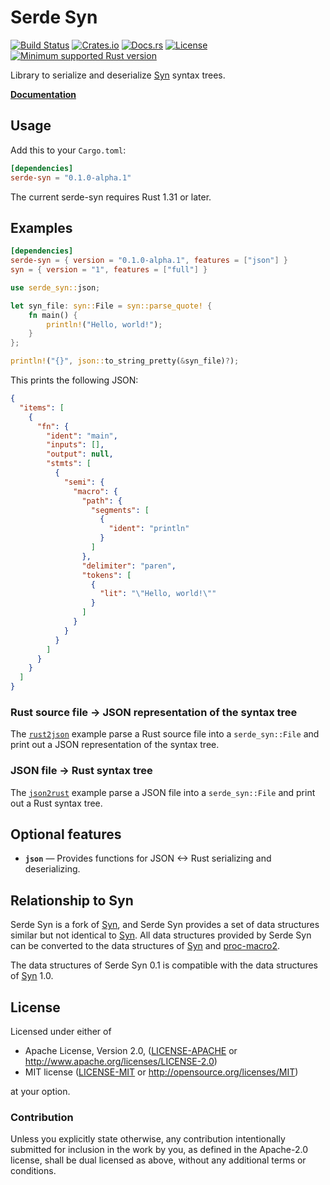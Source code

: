 # Serde Syn

[![Build Status][azure-badge]][azure-url]
[![Crates.io][crates-version-badge]][crates-url]
[![Docs.rs][docs-badge]][docs-url]
[![License][crates-license-badge]][crates-url]
[![Minimum supported Rust version][rustc-badge]][rustc-url]

[azure-badge]: https://dev.azure.com/taiki-e/taiki-e/_apis/build/status/taiki-e.serde-syn?branchName=master
[azure-url]: https://dev.azure.com/taiki-e/taiki-e/_build/latest?definitionId=15&branchName=master
[crates-version-badge]: https://img.shields.io/crates/v/serde-syn.svg
[crates-license-badge]: https://img.shields.io/crates/l/serde-syn.svg
[crates-badge]: https://img.shields.io/crates/v/serde-syn.svg
[crates-url]: https://crates.io/crates/serde-syn/
[docs-badge]: https://docs.rs/serde-syn/badge.svg
[docs-url]: https://docs.rs/serde-syn/
[rustc-badge]: https://img.shields.io/badge/rustc-1.31+-lightgray.svg
[rustc-url]: https://blog.rust-lang.org/2018/12/06/Rust-1.31-and-rust-2018.html

Library to serialize and deserialize [Syn] syntax trees.

[**Documentation**][docs-url]

## Usage

Add this to your `Cargo.toml`:

```toml
[dependencies]
serde-syn = "0.1.0-alpha.1"
```

The current serde-syn requires Rust 1.31 or later.

## Examples

```toml
[dependencies]
serde-syn = { version = "0.1.0-alpha.1", features = ["json"] }
syn = { version = "1", features = ["full"] }
```

```rust
use serde_syn::json;

let syn_file: syn::File = syn::parse_quote! {
    fn main() {
        println!("Hello, world!");
    }
};

println!("{}", json::to_string_pretty(&syn_file)?);
```

This prints the following JSON:

```json
{
  "items": [
    {
      "fn": {
        "ident": "main",
        "inputs": [],
        "output": null,
        "stmts": [
          {
            "semi": {
              "macro": {
                "path": {
                  "segments": [
                    {
                      "ident": "println"
                    }
                  ]
                },
                "delimiter": "paren",
                "tokens": [
                  {
                    "lit": "\"Hello, world!\""
                  }
                ]
              }
            }
          }
        ]
      }
    }
  ]
}
```

### Rust source file -> JSON representation of the syntax tree

The [`rust2json`] example parse a Rust source file into a `serde_syn::File`
and print out a JSON representation of the syntax tree.

[`rust2json`]: examples/rust2json

### JSON file -> Rust syntax tree

The [`json2rust`] example parse a JSON file into a `serde_syn::File` and
print out a Rust syntax tree.

[`json2rust`]: examples/json2rust

## Optional features

* **`json`** — Provides functions for JSON <-> Rust serializing and
  deserializing.

## Relationship to Syn

Serde Syn is a fork of [Syn], and Serde Syn provides a set of data structures
similar but not identical to [Syn]. All data structures provided by Serde Syn
can be converted to the data structures of [Syn] and [proc-macro2].

The data structures of Serde Syn 0.1 is compatible with the data structures of [Syn] 1.0.

[Syn]: https://github.com/dtolnay/syn
[proc-macro2]: https://github.com/alexcrichton/proc-macro2

## License

Licensed under either of

* Apache License, Version 2.0, ([LICENSE-APACHE](LICENSE-APACHE) or <http://www.apache.org/licenses/LICENSE-2.0>)
* MIT license ([LICENSE-MIT](LICENSE-MIT) or <http://opensource.org/licenses/MIT>)

at your option.

### Contribution

Unless you explicitly state otherwise, any contribution intentionally submitted for inclusion in the work by you, as defined in the Apache-2.0 license, shall be dual licensed as above, without any additional terms or conditions.
